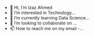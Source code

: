 - 👋 Hi, I’m Izaz Ahmed
- 👀 I’m interested in Technology...
- 🌱 I’m currently learning Data Science...
- 💞️ I’m looking to collaborate on ...
- 📫 How to reach me on my email -...

<!---
Izaz968/Izaz968 is a ✨ special ✨ repository because its `README.md` (this file) appears on your GitHub profile.
You can click the Preview link to take a look at your changes.
--->
